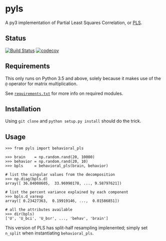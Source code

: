 # pyls
A py3 implementation of Partial Least Squares Correlation, or [PLS](https://www.rotman-baycrest.on.ca/index.php?section=84).

## Status
[![Build Status](https://travis-ci.org/rmarkello/pyls.svg?branch=master)](https://travis-ci.org/rmarkello/pyls)
[![codecov](https://codecov.io/gh/rmarkello/pyls/branch/master/graph/badge.svg)](https://codecov.io/gh/rmarkello/pyls)

## Requirements
This only runs on Python 3.5 and above, solely because it makes use of the `@` operator for matrix multiplication.

See [`requirements.txt`](https://github.com/rmarkello/pyls/blob/master/requirements.txt) for more info on required modules.

## Installation
Using `git clone` and `python setup.py install` should do the trick.

## Usage
```
>>> from pyls import behavioral_pls

>>> brain    = np.random.rand(20, 10000)
>>> behavior = np.random.rand(20, 10)
>>> bpls     = behavioral_pls(brain, behavior)

# list the singular values from the decomposition
>>> np.diag(bpls.d)
array([ 36.84008605,  33.96990178, ..., 9.58797621])

# list the percent variance explained by each component
>>> bpls.d_varexp
array([ 0.23427363,  0.19919146, ...,  0.01586851])

# all the attributes available
>>> dir(bpls)
['U', 'U_bci', 'U_bsr', ..., 'behav', 'brain']
```

This version of PLS has split-half resampling implenented; simply set `n_split`
when instantiating `behavioral_pls`.
